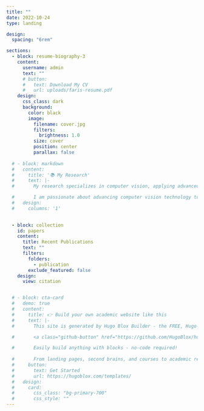 ```yaml
---
title: ""
date: 2022-10-24
type: landing

design:
  spacing: "6rem"

sections:
  - block: resume-biography-3
    content:
      username: admin
      text: ""
      # button:
      #   text: Download My CV
      #   url: uploads/faris-resume.pdf
    design:
      css_class: dark
      background:
        color: black
        image:
          filename: cover.jpg
          filters:
            brightness: 1.0
          size: cover
          position: center
          parallax: false
          
  # - block: markdown
  #   content:
  #     title: '📚 My Research'
  #     text: |-
  #       My research specializes in computer vision, applying advanced deep learning techniques to solve real-world challenges such as pothole detection, traffic pattern analysis, and oil spill detection. I have developed and optimized computer vision models using architectures like AlexNet, MobileNetV2, and CNNs, achieving high accuracy and real-world applicability.

  #       I am passionate about advancing computer vision technology to improve public safety, transportation, and environmental monitoring. I welcome collaboration opportunities in this dynamic field! 😃
  #   design:
  #     columns: '1'
  

  - block: collection
    id: papers
    content:
      title: Recent Publications
      text: ""
      filters:
        folders:
          - publication
        exclude_featured: false
    design:
      view: citation


  # - block: cta-card
  #   demo: true
  #   content:
  #     title: 👉 Build your own academic website like this
  #     text: |-
  #       This site is generated by Hugo Blox Builder - the FREE, Hugo-based open source website builder trusted by 250,000+ academics like you.

  #       <a class="github-button" href="https://github.com/HugoBlox/hugo-blox-builder" data-color-scheme="no-preference: light; light: light; dark: dark;" data-icon="octicon-star" data-size="large" data-show-count="true" aria-label="Star HugoBlox/hugo-blox-builder on GitHub">Star</a>

  #       Easily build anything with blocks - no-code required!
        
  #       From landing pages, second brains, and courses to academic resumés, conferences, and tech blogs.
  #     button:
  #       text: Get Started
  #       url: https://hugoblox.com/templates/
  #   design:
  #     card:
  #       css_class: "bg-primary-700"
  #       css_style: ""
---
```

